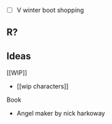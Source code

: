 - [ ] V winter boot shopping

R?
- 

Ideas
- 

[[WIP]]
- [[wip characters]]

Book
- Angel maker by nick harkoway
